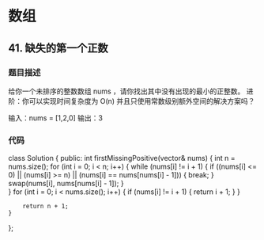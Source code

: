 # 数组
## 41. 缺失的第一个正数
### 题目描述
给你一个未排序的整数数组 nums ，请你找出其中没有出现的最小的正整数。
进阶：你可以实现时间复杂度为 O(n) 并且只使用常数级别额外空间的解决方案吗？

输入：nums = [1,2,0]
输出：3

### 代码
class Solution {
public:
    int firstMissingPositive(vector<int>& nums) {
        int n = nums.size();
        for (int i = 0; i < n; i++) {
            while (nums[i] != i + 1) {
                if ((nums[i] <= 0) || (nums[i] >= n) || (nums[i] == nums[nums[i] - 1])) {
                    break;
                }
                swap(nums[i], nums[nums[i] - 1]);
            }            
        }
        for (int i = 0; i < nums.size(); i++) {
            if (nums[i] != i + 1) {
                return i + 1;
            }
        }

        return n + 1;
    }
};
